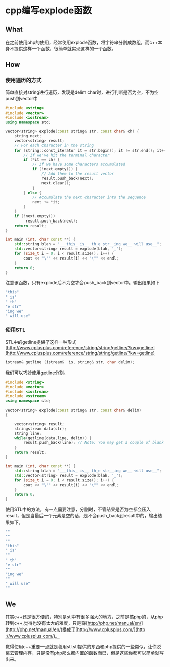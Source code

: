 # cpp编写explode函数

## What
在之前使用php的使用，经常使用explode函数，将字符串分割成数组，而c++本身不提供这样一个函数，很简单就实现这样的一个函数。

## How
### 使用遍历的方式
​简单直接对string进行遍历，发现是delim char时，进行判断是否为空，不为空push到vector中

~~~cpp
#include <string>
#include <vector>
#include <iostream>
using namespace std;

vector<string> explode(const string& str, const char& ch) {
    string next;
    vector<string> result;
    // For each character in the string
    for (string::const_iterator it = str.begin(); it != str.end(); it++) {
        // If we've hit the terminal character
        if (*it == ch) {
            // If we have some characters accumulated
            if (!next.empty()) {
                // Add them to the result vector
                result.push_back(next);
                next.clear();
            }
        } else {
            // Accumulate the next character into the sequence
            next += *it;
        }
    }
    if (!next.empty())
         result.push_back(next);
    return result;
}

int main (int, char const **) {
    std::string blah = "___this_ is__ th_e str__ing we__ will use__";
    std::vector<string> result = explode(blah, '_');
    for (size_t i = 0; i < result.size(); i++) {
        cout << "\"" << result[i] << "\"" << endl;
    }
    return 0;
}
~~~

注意该函数，只有explode后不为空才会push_back到vector中。输出结果如下
~~~cpp
"this"
" is"
" th"
"e str"
"ing we"
" will use"
~~~

### 使用STL
STL中的getline提供了这样一种形式[http://www.cplusplus.com/reference/string/string/getline/?kw=getline](http://www.cplusplus.com/reference/string/string/getline/?kw=getline)

~~~cpp
istream& getline (istream&  is, string& str, char delim);
~~~
我们可以巧妙使用getline分割。

~~~cpp
#include <string>
#include <vector>
#include <iostream>
#include <sstream>
using namespace std;

vector<string> explode(const string& str, const char& delim)
{

    vector<string> result;
    stringstream data(str);
    string line;
    while(getline(data,line, delim)) {
        result.push_back(line); // Note: You may get a couple of blank lines
    }
    return result;
}

int main (int, char const **) {
    std::string blah = "___this_ is__ th_e str__ing we__ will use__";
    std::vector<string> result = explode(blah, '_');
    for (size_t i = 0; i < result.size(); i++) {
        cout << "\"" << result[i] << "\"" << endl;
    }
    return 0;
}
~~~
使用STL中的方法，有一点需要注意，分割时，不管结果是否为空都会压入result，但是当最后一个元素是空的话，是不会push_back到result中的，输出结果如下。
~~~cpp
""
""
""
"this"
" is"
""
" th"
"e str"
""
"ing we"
""
" will use"
""
~~~

## We
其实c++还是很方便的，特别是stl中有很多强大的地方，之前是搞php的，从php转到c++,觉得也没有太大的难度，只是将[http://php.net/manual/en/](http://php.net/manual/en/)换成了[http​://www.cplusplus.com/](http​://www.cplusplus.com/)。

觉得使用c++重要一点就是善用stl.stl提供的东西和php提供的一些类似，让你脱离去管理内存，只是没有php那么都内置的函数而已，但是这些你都可以简单就写出来。
